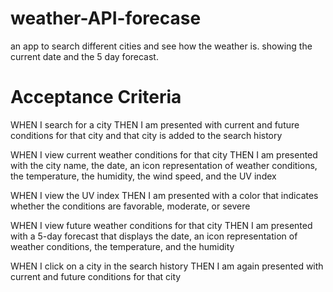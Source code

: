 # weather-API-forecase
an app to search different cities and see how the weather is. showing the current date and the 5 day forecast.

# Acceptance Criteria

WHEN I search for a city
THEN I am presented with current and future conditions for that city 
and that city is added to the search history


WHEN I view current weather conditions for that city
THEN I am presented with the city name, the date, an icon representation of weather conditions, the temperature, the humidity, the wind speed, and the UV index

WHEN I view the UV index
THEN I am presented with a color that indicates whether the conditions are favorable, moderate, or severe

WHEN I view future weather conditions for that city
THEN I am presented with a 5-day forecast that displays the date, an icon representation of weather conditions, the temperature, and the humidity

WHEN I click on a city in the search history
THEN I am again presented with current and future conditions for that city